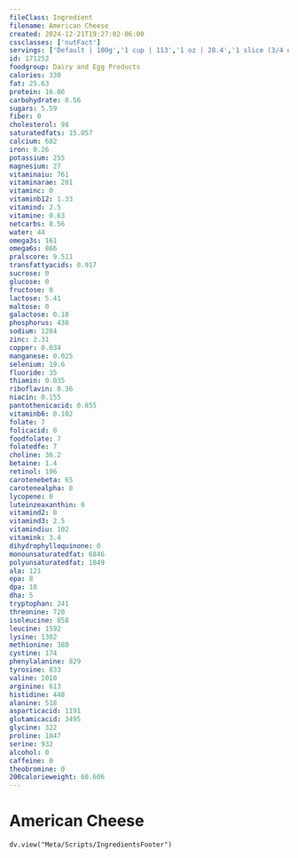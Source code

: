 ```yaml
---
fileClass: Ingredient
filename: American Cheese
created: 2024-12-21T19:27:02-06:00
cssclasses: ['nutFact']
servings: ['Default | 100g','1 cup | 113','1 oz | 28.4','1 slice (3/4 oz) | 21','1 package (8 oz) | 227']
id: 171252
foodgroup: Dairy and Egg Products
calories: 330
fat: 25.63
protein: 16.86
carbohydrate: 8.56
sugars: 5.59
fiber: 0
cholesterol: 98
saturatedfats: 15.057
calcium: 682
iron: 0.26
potassium: 255
magnesium: 27
vitaminaiu: 761
vitaminarae: 201
vitaminc: 0
vitaminb12: 1.33
vitamind: 2.5
vitamine: 0.63
netcarbs: 8.56
water: 44
omega3s: 161
omega6s: 866
pralscore: 9.511
transfattyacids: 0.917
sucrose: 0
glucose: 0
fructose: 0
lactose: 5.41
maltose: 0
galactose: 0.18
phosphorus: 438
sodium: 1284
zinc: 2.31
copper: 0.034
manganese: 0.025
selenium: 19.6
fluoride: 35
thiamin: 0.035
riboflavin: 0.36
niacin: 0.155
pantothenicacid: 0.855
vitaminb6: 0.102
folate: 7
folicacid: 0
foodfolate: 7
folatedfe: 7
choline: 36.2
betaine: 1.4
retinol: 196
carotenebeta: 65
carotenealpha: 0
lycopene: 0
luteinzeaxanthin: 0
vitamind2: 0
vitamind3: 2.5
vitamindiu: 102
vitamink: 3.4
dihydrophylloquinone: 0
monounsaturatedfat: 6846
polyunsaturatedfat: 1049
ala: 121
epa: 8
dpa: 18
dha: 5
tryptophan: 241
threonine: 720
isoleucine: 858
leucine: 1592
lysine: 1302
methionine: 380
cystine: 174
phenylalanine: 829
tyrosine: 833
valine: 1010
arginine: 613
histidine: 448
alanine: 518
asparticacid: 1191
glutamicacid: 3495
glycine: 322
proline: 1847
serine: 932
alcohol: 0
caffeine: 0
theobromine: 0
200calorieweight: 60.606
---
```


# American Cheese

```dataviewjs
dv.view("Meta/Scripts/IngredientsFooter")
```